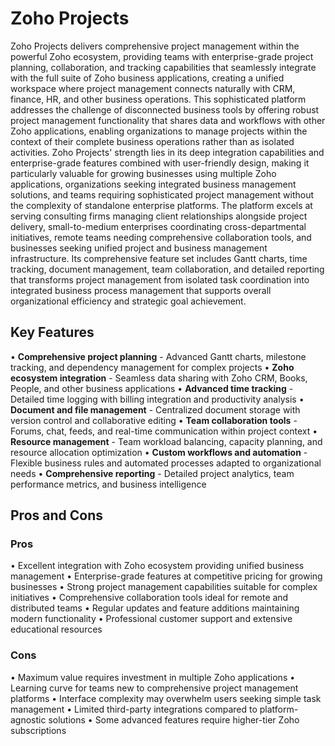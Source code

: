 # Zoho Projects

Zoho Projects delivers comprehensive project management within the powerful Zoho ecosystem, providing teams with enterprise-grade project planning, collaboration, and tracking capabilities that seamlessly integrate with the full suite of Zoho business applications, creating a unified workspace where project management connects naturally with CRM, finance, HR, and other business operations. This sophisticated platform addresses the challenge of disconnected business tools by offering robust project management functionality that shares data and workflows with other Zoho applications, enabling organizations to manage projects within the context of their complete business operations rather than as isolated activities. Zoho Projects' strength lies in its deep integration capabilities and enterprise-grade features combined with user-friendly design, making it particularly valuable for growing businesses using multiple Zoho applications, organizations seeking integrated business management solutions, and teams requiring sophisticated project management without the complexity of standalone enterprise platforms. The platform excels at serving consulting firms managing client relationships alongside project delivery, small-to-medium enterprises coordinating cross-departmental initiatives, remote teams needing comprehensive collaboration tools, and businesses seeking unified project and business management infrastructure. Its comprehensive feature set includes Gantt charts, time tracking, document management, team collaboration, and detailed reporting that transforms project management from isolated task coordination into integrated business process management that supports overall organizational efficiency and strategic goal achievement.

## Key Features

• **Comprehensive project planning** - Advanced Gantt charts, milestone tracking, and dependency management for complex projects
• **Zoho ecosystem integration** - Seamless data sharing with Zoho CRM, Books, People, and other business applications
• **Advanced time tracking** - Detailed time logging with billing integration and productivity analysis
• **Document and file management** - Centralized document storage with version control and collaborative editing
• **Team collaboration tools** - Forums, chat, feeds, and real-time communication within project context
• **Resource management** - Team workload balancing, capacity planning, and resource allocation optimization
• **Custom workflows and automation** - Flexible business rules and automated processes adapted to organizational needs
• **Comprehensive reporting** - Detailed project analytics, team performance metrics, and business intelligence

## Pros and Cons

### Pros
• Excellent integration with Zoho ecosystem providing unified business management
• Enterprise-grade features at competitive pricing for growing businesses
• Strong project management capabilities suitable for complex initiatives
• Comprehensive collaboration tools ideal for remote and distributed teams
• Regular updates and feature additions maintaining modern functionality
• Professional customer support and extensive educational resources

### Cons
• Maximum value requires investment in multiple Zoho applications
• Learning curve for teams new to comprehensive project management platforms
• Interface complexity may overwhelm users seeking simple task management
• Limited third-party integrations compared to platform-agnostic solutions
• Some advanced features require higher-tier Zoho subscriptions